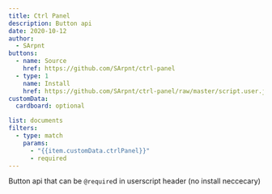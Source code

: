 ```yaml
---
title: Ctrl Panel
description: Button api
date: 2020-10-12
author:
  - SArpnt
buttons:
  - name: Source
    href: https://github.com/SArpnt/ctrl-panel
  - type: 1
    name: Install
    href: https://github.com/SArpnt/ctrl-panel/raw/master/script.user.js
customData:
  cardboard: optional

list: documents
filters:
  - type: match
    params:
      - "{{item.customData.ctrlPanel}}"
      - required
---
```

Button api that can be `@require`d in userscript header (no install neccecary)